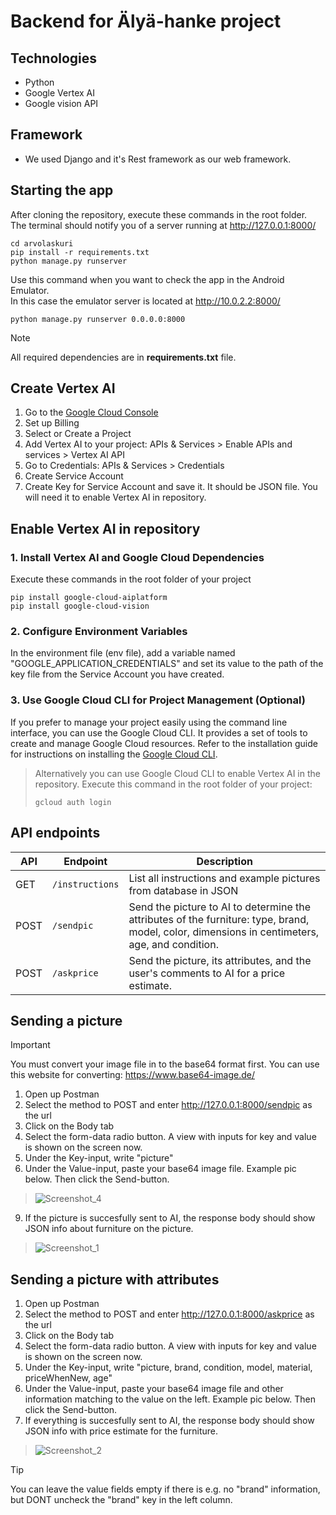 # Backend for Älyä-hanke project

## Technologies
- Python
- Google Vertex AI
- Google vision API

## Framework
- We used Django and it's Rest framework as our web framework.

## Starting the app

After cloning the repository, execute these commands in the root folder. <br>
The terminal should notify you of a server running at http://127.0.0.1:8000/ 
```
cd arvolaskuri
pip install -r requirements.txt
python manage.py runserver
```

Use this command when you want to check the app in the Android Emulator.  <br>
In this case the emulator server is located at http://10.0.2.2:8000/
```
python manage.py runserver 0.0.0.0:8000
```

> [!NOTE]
> All required dependencies are in **requirements.txt**  file.

## Create Vertex AI 

1. Go to the [Google Cloud Console](https://console.cloud.google.com/)
2. Set up Billing
3. Select or Create a Project
4. Add Vertex AI to your project: APIs & Services > Enable APIs and services > Vertex AI API
5. Go to Credentials: APIs & Services > Credentials
6. Create Service Account
7. Create Key for Service Account and save it. It should be JSON file. You will need it to enable Vertex AI in repository.
   
## Enable Vertex AI in repository

### **1. Install Vertex AI and Google Cloud Dependencies**  <br>
   Execute these commands in the root folder of your project

```
pip install google-cloud-aiplatform
pip install google-cloud-vision  
```

### **2. Configure Environment Variables** <br>
   In the environment file (env file), add a variable named "GOOGLE_APPLICATION_CREDENTIALS" and set its value to the path of the key file from the Service Account you have created.
### **3. Use Google Cloud CLI for Project Management (Optional)**  <br>
   If you prefer to manage your project easily using the command line interface, you can use the Google Cloud CLI. It provides a set of tools to create and manage Google Cloud resources. Refer to the installation guide for instructions on installing the [Google Cloud CLI](https://cloud.google.com/sdk/docs/install-sdk).
  >Alternatively you can use Google Cloud CLI to enable Vertex AI in the repository. Execute this command in the root folder of your project:
   > ```
 >gcloud auth login  
 >```
## API endpoints
| API | Endpoint         | Description |
| --- | --- | --- |
| GET | `/instructions` | List all instructions and example pictures from database in JSON|
| POST | `/sendpic` | Send the picture to AI to determine the attributes of the furniture: type, brand, model, color, dimensions in centimeters, age, and condition. |
| POST | `/askprice` | Send the picture, its attributes, and the user's comments to AI for a price estimate. |


## Sending a picture

> [!IMPORTANT]
> You must convert your image file in to the base64 format first. You can use this website for converting: https://www.base64-image.de/

1. Open up Postman
2. Select the method to POST and enter http://127.0.0.1:8000/sendpic as the url
3. Click on the Body tab
4. Select the form-data radio button. A view with inputs for key and value is shown on the screen now.
5. Under the Key-input, write "picture"
7. Under the Value-input, paste your base64 image file. Example pic below. Then click the Send-button.
>![Screenshot_4](https://github.com/team-alya/alya-backend/assets/120372944/f52bf867-6eef-447a-8967-86dc120eaee0)

   
9. If the picture is succesfully sent to AI, the response body should show JSON info about furniture on the picture.
   

>![Screenshot_1](https://github.com/team-alya/alya-backend/assets/120372944/ef243ca4-ecee-4401-98aa-2f31d3d390c0)



## Sending a picture with attributes

1. Open up Postman
2. Select the method to POST and enter http://127.0.0.1:8000/askprice as the url
3. Click on the Body tab
4. Select the form-data radio button. A view with inputs for key and value is shown on the screen now.
5. Under the Key-input, write "picture, brand, condition, model, material, priceWhenNew, age"
6. Under the Value-input, paste your base64 image file and other information matching to the value on the left. Example pic below. Then click the Send-button.
7. If everything is succesfully sent to AI, the response body should show JSON info with price estimate for the furniture.
>![Screenshot_2](https://github.com/team-alya/alya-backend/assets/120372944/66b8354a-1679-4812-9435-12214a36eeb4)

> [!TIP]
>  You can leave the value fields empty if there is e.g. no "brand" information, but DONT uncheck the "brand" key in the left column.




